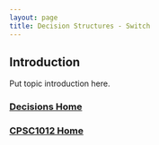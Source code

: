 ```yaml
---
layout: page
title: Decision Structures - Switch
---
```


## Introduction
Put topic introduction here.

### [Decisions Home](03-decsions.md)
### [CPSC1012 Home](../)